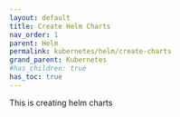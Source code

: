 ```yaml
---
layout: default
title: Create Helm Charts
nav_order: 1
parent: Helm
permalink: kubernetes/helm/create-charts
grand_parent: Kubernetes
#has_children: true
has_toc: true
---
```


This is creating helm charts